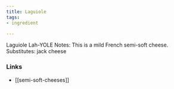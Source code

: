 ```yaml
---
title: Laguiole
tags:
- ingredient

---
```

Laguiole Lah-YOLE Notes: This is a mild French semi-soft cheese. Substitutes: jack cheese

### Links

* [[semi-soft-cheeses]]
